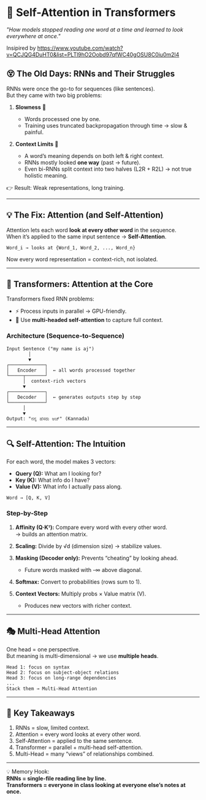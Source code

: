 # 🧠 Self-Attention in Transformers  
*"How models stopped reading one word at a time and learned to look everywhere at once."*  

Insipired by https://www.youtube.com/watch?v=QCJQG4DuHT0&list=PLTl9hO2Oobd97qfWC40gOSU8C0iu0m2l4

## 😵 The Old Days: RNNs and Their Struggles  

RNNs were once the go-to for sequences (like sentences).  
But they came with two big problems:  

1. **Slowness** 🐢  
   - Words processed one by one.  
   - Training uses truncated backpropagation through time → slow & painful.  

2. **Context Limits** 🎯  
   - A word’s meaning depends on both left & right context.  
   - RNNs mostly looked **one way** (past → future).  
   - Even bi-RNNs split context into two halves (L2R + R2L) → not true holistic meaning.  

👉 Result: Weak representations, long training.  

---

## 💡 The Fix: Attention (and Self-Attention)  

Attention lets each word **look at every other word** in the sequence.  
When it’s applied to the same input sentence → **Self-Attention**.  

```
Word_i → looks at {Word_1, Word_2, ..., Word_n}
```

Now every word representation = context-rich, not isolated.  

---

## 🚀 Transformers: Attention at the Core  

Transformers fixed RNN problems:  

- ⚡ Process inputs in parallel → GPU-friendly.  
- 🔄 Use **multi-headed self-attention** to capture full context.  

### Architecture (Sequence-to-Sequence)  

```
Input Sentence ("my name is aj")
        │
        ▼
┌─────────────┐
│   Encoder   │  ← all words processed together
└─────┬───────┘
      │  context-rich vectors
      ▼
┌─────────────┐
│   Decoder   │  ← generates outputs step by step
└─────────────┘
      │
      ▼
Output: "ನನ್ನ ಹೆಸರು ಅಜ್" (Kannada)
```

---

## 🔍 Self-Attention: The Intuition  

For each word, the model makes 3 vectors:  

- **Query (Q):** What am I looking for?  
- **Key (K):** What info do I have?  
- **Value (V):** What info I actually pass along.  

```
Word → [Q, K, V]
```

### Step-by-Step  

1. **Affinity (Q·Kᵀ):** Compare every word with every other word.  
   → builds an attention matrix.  

2. **Scaling:** Divide by √d (dimension size) → stabilize values.  

3. **Masking (Decoder only):** Prevents “cheating” by looking ahead.  
   - Future words masked with -∞ above diagonal.  

4. **Softmax:** Convert to probabilities (rows sum to 1).  

5. **Context Vectors:** Multiply probs × Value matrix (V).  
   - Produces new vectors with richer context.  

---

## 🎭 Multi-Head Attention  

One head = one perspective.  
But meaning is multi-dimensional → we use **multiple heads**.  

```
Head 1: focus on syntax  
Head 2: focus on subject-object relations  
Head 3: focus on long-range dependencies  
...  
Stack them → Multi-Head Attention
```

---

## 📝 Key Takeaways  

1. RNNs = slow, limited context.  
2. Attention = every word looks at every other word.  
3. Self-Attention = applied to the same sentence.  
4. Transformer = parallel + multi-head self-attention.  
5. Multi-Head = many “views” of relationships combined.  

---

💡 Memory Hook:  
**RNNs = single-file reading line by line.  
Transformers = everyone in class looking at everyone else’s notes at once.**  
